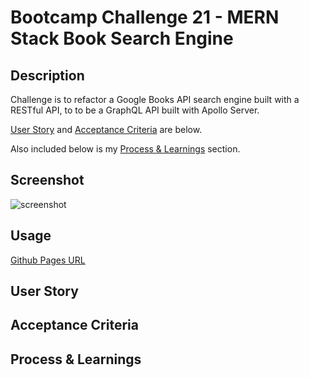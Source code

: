 # Bootcamp Challenge 21 - MERN Stack Book Search Engine

## Description

Challenge is to refactor a Google Books API search engine built with a RESTful API, to to be a GraphQL API built with Apollo Server.

[User Story](#user-story) and [Acceptance Criteria](#acceptance-criteria) are below.

Also included below is my [Process & Learnings](#process--learnings) section.

## Screenshot

![screenshot](path_to_screenshot "link to screenshot")

## Usage

[Github Pages URL](github_pages_url "link to deployed site")

## User Story

## Acceptance Criteria

## Process & Learnings

